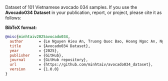 Dataset of 101 Vietnamese avocado 034 samples. If you use the **Avocado034 Dataset** in your publication, report, or project, please cite it as follows:

**BibTeX format:**

```bibtex
@misc{minhtaiv2025avocado034,
  author       = {Le Nguyen Hieu An, Truong Quoc Bao, Hoang Ngoc An, Nguyen Tran Minh Nguyet, Minh-Quan Nguyen, Son. V. T. Dao and Minh-Tai Vo},
  title        = {Avocado034 Dataset},
  year         = {2025},
  publisher    = {GitHub},
  journal      = {GitHub repository},
  url          = {https://github.com/minhtaiv/avocado034_dataset},
  version      = {1.0.0}
}


